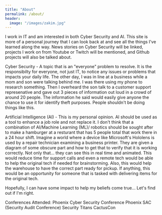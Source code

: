 ```yaml
---
title: "About"
permalink: /about/
header:
  image: "/images/zakim.jpg"
---
```


I work in IT and am interested in both Cyber Security and AI. This site is more of a personal journey that I can look back at and see all the things I've learned along the way. News stories on Cyber Security will be linked, projects I work on from Youtube or Twitch will be mentioned, and Github projects will also be talked about.

Cyber Security - A topic that is an "everyone" problem to resolve. It is the responsibilty for everyone, not just IT, to notice any issues or problems that impacts your daily life. The other day, I was in line at a business while a mom and son were talking behind me. I was there using my phone to research something. Then I overheard the son talk to a customer support represenative and gave out 3 pieces of information out loud in a crowd of around 20 people. The information he said would easily give anyone the chance to use it for identify theft purposes. People shouldn't be doing things like this. 

Artificial Intelligence (AI) - This is my personal opinion. AI should be used as a tool to enhance a job role and not replace it. I don't think that a combination of AI/Machine Learning (ML)/ robotics should be sought after to make a hamburger at a resturant that has 5 people total that work there in a 24 hour shift. Imagine a world where a device like Microsoft's Hololens is used by a repair technician examining a business printer. They are given a diagram of some obscure part and how to get that to verify that it is working correctly. Not only that... they can see this in real time and animated. This would reduce time for support calls and even a remote tech would be able to help the original tech if needed for brainstorming. Also, this would help the warehouse to have the correct part ready for pickup. If anything, this would be an opportunity for someone that is tasked with delivering items for the original tech. 


Hopefully, I can have some impact to help my beliefs come true... Let's find out if I'm right.



Conferences Attended:
Phoenix Cyber Security Conference
Phoenix SAC (Security Audit Conference)
Security Titans
CactusCon
